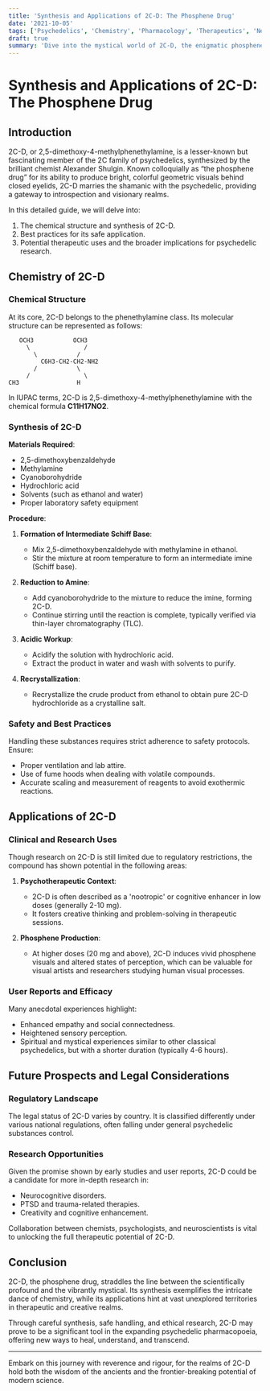 ```yaml
---
title: 'Synthesis and Applications of 2C-D: The Phosphene Drug'
date: '2021-10-05'
tags: ['Psychedelics', 'Chemistry', 'Pharmacology', 'Therapeutics', 'Neuroscience']
draft: true
summary: 'Dive into the mystical world of 2C-D, the enigmatic phosphene drug. Learn the synthesis process, explore its applications, and uncover its role in the ever-evolving landscape of psychedelics.'
---
```


# Synthesis and Applications of 2C-D: The Phosphene Drug

## Introduction

2C-D, or 2,5-dimethoxy-4-methylphenethylamine, is a lesser-known but fascinating member of the 2C family of psychedelics, synthesized by the brilliant chemist Alexander Shulgin. Known colloquially as “the phosphene drug” for its ability to produce bright, colorful geometric visuals behind closed eyelids, 2C-D marries the shamanic with the psychedelic, providing a gateway to introspection and visionary realms.

In this detailed guide, we will delve into:

1. The chemical structure and synthesis of 2C-D.
2. Best practices for its safe application.
3. Potential therapeutic uses and the broader implications for psychedelic research.

## Chemistry of 2C-D

### Chemical Structure

At its core, 2C-D belongs to the phenethylamine class. Its molecular structure can be represented as follows:

```
   OCH3           OCH3
     \               /
       \           /
         C6H3-CH2-CH2-NH2
       /           \
     /               \
CH3                H
```

In IUPAC terms, 2C-D is 2,5-dimethoxy-4-methylphenethylamine with the chemical formula **C11H17NO2**.

### Synthesis of 2C-D

**Materials Required**:
- 2,5-dimethoxybenzaldehyde
- Methylamine
- Cyanoborohydride
- Hydrochloric acid
- Solvents (such as ethanol and water)
- Proper laboratory safety equipment

**Procedure**:
1. **Formation of Intermediate Schiff Base**:
    - Mix 2,5-dimethoxybenzaldehyde with methylamine in ethanol.
    - Stir the mixture at room temperature to form an intermediate imine (Schiff base).

2. **Reduction to Amine**:
    - Add cyanoborohydride to the mixture to reduce the imine, forming 2C-D.
    - Continue stirring until the reaction is complete, typically verified via thin-layer chromatography (TLC).

3. **Acidic Workup**:
    - Acidify the solution with hydrochloric acid.
    - Extract the product in water and wash with solvents to purify.

4. **Recrystallization**:
    - Recrystallize the crude product from ethanol to obtain pure 2C-D hydrochloride as a crystalline salt.

### Safety and Best Practices

Handling these substances requires strict adherence to safety protocols. Ensure:

- Proper ventilation and lab attire.
- Use of fume hoods when dealing with volatile compounds.
- Accurate scaling and measurement of reagents to avoid exothermic reactions.

## Applications of 2C-D

### Clinical and Research Uses

Though research on 2C-D is still limited due to regulatory restrictions, the compound has shown potential in the following areas:

1. **Psychotherapeutic Context**:
    - 2C-D is often described as a 'nootropic' or cognitive enhancer in low doses (generally 2-10 mg).
    - It fosters creative thinking and problem-solving in therapeutic sessions.

2. **Phosphene Production**:
    - At higher doses (20 mg and above), 2C-D induces vivid phosphene visuals and altered states of perception, which can be valuable for visual artists and researchers studying human visual processes.

### User Reports and Efficacy

Many anecdotal experiences highlight:

- Enhanced empathy and social connectedness.
- Heightened sensory perception.
- Spiritual and mystical experiences similar to other classical psychedelics, but with a shorter duration (typically 4-6 hours).

## Future Prospects and Legal Considerations

### Regulatory Landscape

The legal status of 2C-D varies by country. It is classified differently under various national regulations, often falling under general psychedelic substances control.

### Research Opportunities

Given the promise shown by early studies and user reports, 2C-D could be a candidate for more in-depth research in:

- Neurocognitive disorders.
- PTSD and trauma-related therapies.
- Creativity and cognitive enhancement.

Collaboration between chemists, psychologists, and neuroscientists is vital to unlocking the full therapeutic potential of 2C-D.

## Conclusion

2C-D, the phosphene drug, straddles the line between the scientifically profound and the vibrantly mystical. Its synthesis exemplifies the intricate dance of chemistry, while its applications hint at vast unexplored territories in therapeutic and creative realms.

Through careful synthesis, safe handling, and ethical research, 2C-D may prove to be a significant tool in the expanding psychedelic pharmacopoeia, offering new ways to heal, understand, and transcend.

---

Embark on this journey with reverence and rigour, for the realms of 2C-D hold both the wisdom of the ancients and the frontier-breaking potential of modern science.